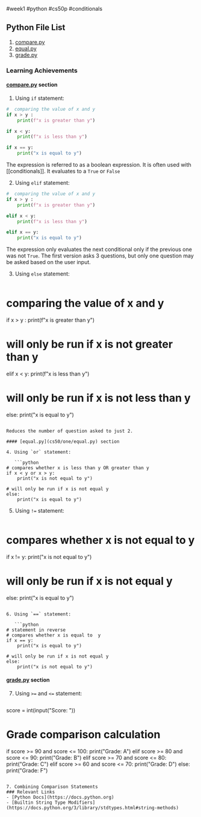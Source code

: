 #week1 #python #cs50p #conditionals

## Python File List

1. [compare.py](cs50/one/compare.py)
2. [equal.py](cs50/one/equal.py)
3. [grade.py](cs50/one/grade.py)

### Learning Achievements

#### [compare.py](cs50/one/compare.py) section

1. Using `if` statement:

``` python
#  comparing the value of x and y
if x > y :
	print(f"x is greater than y")

if x < y:
	print(f"x is less than y")

if x == y:
	print("x is equal to y")
```

The expression is referred to as a boolean expression. It is often used with [[conditionals]]. It evaluates to a `True` or `False` 

2. Using `elif` statement:

``` python
#  comparing the value of x and y
if x > y :
	print(f"x is greater than y")

elif x < y:
	print(f"x is less than y")

elif x == y:
	print("x is equal to y")
```

The expression only evaluates the next conditional only if the previous one was not `True`. The first version asks 3 questions, but only one question may be asked based on the user input.

3. Using `else` statement:
   
   ```python
#  comparing the value of x and y
if x > y :
    print(f"x is greater than y")

# will only be run if x is not greater than y
elif x < y:
    print(f"x is less than y")
    
# will only be run if x is not less than y 
else:
    print("x is equal to y")
```

Reduces the number of question asked to just 2.

#### [equal.py](cs50/one/equal.py) section

4. Using `or` statement:
   
   ```python
# compares whether x is less than y OR greater than y
if x < y or x > y:
    print("x is not equal to y")    
    
# will only be run if x is not equal y 
else:
    print("x is equal to y")
```

5. Using `!=` statement:
   
   ```python
# compares whether x is not equal to  y
if x != y:
    print("x is not equal to y")    
    
# will only be run if x is not equal y 
else:
    print("x is equal to y")
```

6. Using `==` statement:
   
   ```python
# statement in reverse
# compares whether x is equal to  y
if x == y:
    print("x is equal to y")    
    
# will only be run if x is not equal y 
else:
    print("x is not equal to y")
```

#### [grade.py](cs50/one/grade.py) section

7. Using `>=` and `<=` statement:
   
   ```python
score = int(input("Score: "))

# Grade comparison calculation
if score >= 90 and score <= 100:
    print("Grade: A")
elif score >= 80 and score <= 90:
    print("Grade: B")
elif score >= 70 and score <= 80:
    print("Grade: C")
elif score >= 60 and score <= 70:
    print("Grade: D")
else:
    print("Grade: F")
```

7. Combining Comparison Statements
### Relevant Links
- [Python Docs](https://docs.python.org)
- [Builtin String Type Modifiers](https://docs.python.org/3/library/stdtypes.html#string-methods)

